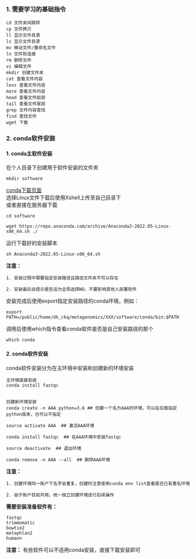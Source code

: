 ### 1. 需要学习的基础指令
    cd 文件夹间跳转
    cp 文件拷贝
    ll 显示文件目录
    ls 显示文件目录
    mv 移动文件/重命名文件
    ln 文件软连接
    rm 删除文件
    vi 编辑文件
    mkdir 创建文件夹
    cat 查看文件内容
    less 查看文件内容
    more 查看文件内容
    head 查看文件前部
    tail 查看文件尾部
    grep 文件内容查找
    find 查找文件
    wget 下载

### 2. conda软件安装
#### 1. conda主软件安装
在个人目录下创建用于软件安装的文件夹
```shell
mkdir software
```
  
[conda下载页面](https://www.anaconda.com/products/distribution)  
选择Linux文件下载后使用Xshell上传至自己目录下  
或者直接在服务器下载  
```shell
cd software

wget https://repo.anaconda.com/archive/Anaconda3-2022.05-Linux-x86_64.sh ./
```
运行下载好的安装脚本
```shell
sh Anaconda3-2022.05-Linux-x86_64.sh
```
**注意：**  

    1. 安装过程中需要指定安装路径且路径文件夹不可以存在
    
    2. 安装最后会提示是否设为全局选择NO，不要影响其他人部署软件
安装完成后使用export指定安装路径的conda环境，例如：  
```shell
export PATH=/public/home/dk_ckq/metagenomics/XXX/software/conda/bin:$PATH
```
调用后使用which指令查看conda软件是否是自己安装路径的那个
```shell
which conda
```

#### 2. conda软件安装
conda软件安装分为在主环境中安装和创建新的环境安装
```shell
主环境直接安装
conda install fastqc


创建新环境安装
conda create -n AAA python=3.6 ## 创建一个名为AAA的环境，可以在后面指定python版本，也可以不指定  

source activate AAA  ## 激活AAA环境  

conda install fastqc  ## 在AAA环境中安装fastqc  

source deactivate  ## 退出环境  

conda remove -n AAA --all  ## 删除AAA环境  
```
**注意：** 

    1. 创建环境同一账户下名字会重复，创建时注意使用conda env list查看是否已有重名环境
    
    2. 由于账户目前共用，统一独立创建环境进行后续操作

**需要安装准备软件有：**  

    fastqc  
    trimmomatic  
    bowtie2  
    metaphlan2  
    humann  

**注意：** 
有些软件可以不适用conda安装，直接下载安装即可
